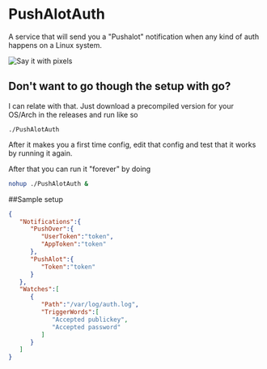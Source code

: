 PushAlotAuth
============

A service that will send you a "Pushalot" notification when any kind of auth happens on a Linux system.

![Say it with pixels](http://i.imgur.com/FVyjd5b.png)

## Don't want to go though the setup with go?

I can relate with that. Just download a precompiled version for your OS/Arch in the releases and run like so

`./PushAlotAuth`

After it makes you a first time config, edit that config and test that it works by running it again.

After that you can run it "forever" by doing

```bash
nohup ./PushAlotAuth &
```

##Sample setup

```json
{
   "Notifications":{
      "PushOver":{
         "UserToken":"token",
         "AppToken":"token"
      },
      "PushAlot":{
         "Token":"token"
      }
   },
   "Watches":[
      {
         "Path":"/var/log/auth.log",
         "TriggerWords":[
            "Accepted publickey",
            "Accepted password"
         ]
      }
   ]
}

```
